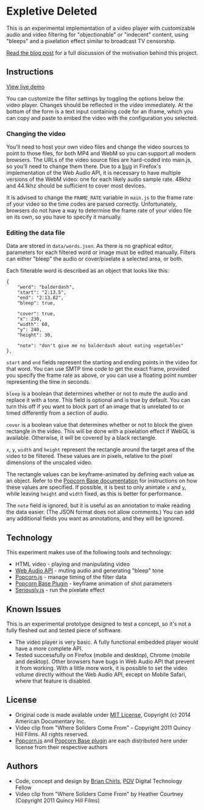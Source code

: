 # Expletive Deleted

This is an experimental implementation of a video player with customizable audio and video filtering for "objectionable" or "indecent" content, using "bleeps" and a pixelation effect similar to broadcast TV censorship.

[Read the blog post](http://www.pbs.org/pov/blog/povdocs/2014/09/expletive-undeleted-real-time-bleeps-and-blurs-for-web-video/) for a full discussion of the motivation behind this project.

## Instructions

[View live demo](http://povdocs.github.io/expletive-deleted/)

You can customize the filter settings by toggling the options below the video player. Changes should be reflected in the video immediately. At the bottom of the form is a text input containing code for an iframe, which you can copy and paste to embed the video with the configuration you selected.

### Changing the video

You'll need to host your own video files and change the video sources to point to those files, for both MP4 and WebM so you can support all modern browsers. The URLs of the video source files are hard-coded into main.js, so you'll need to change them there. Due to a [bug](https://bugzilla.mozilla.org/show_bug.cgi?id=937718) in Firefox's implementation of the Web Audio API, it is necessary to have multiple versions of the WebM video: one for each likely audio sample rate. 48khz and 44.1khz should be sufficient to cover most devices.

It is advised to change the `FRAME_RATE` variable in `main.js` to the frame rate of your video so the time codes are parsed correctly. Unfortunately, browsers do not have a way to determine the frame rate of your video file on its own, so you have to specify it manually.

### Editing the data file

Data are stored in `data/words.json`. As there is no graphical editor, parameters for each filtered word or image must be edited manually. Filters can either "bleep" the audio or cover/pixelate a selected area, or both.

Each filterable word is described as an object that looks like this:

	{
		"word": "balderdash",
		"start": "2:13.5",
		"end": "2:13.82",
		"bleep": true,

		"cover": true,
		"x": 230,
		"width": 60,
		"y": 240,
		"height": 30,

		"note": "don't give me no balderdash about eating vegetables"
	},

`start` and `end` fields represent the starting and ending points in the video for that word. You can use SMTP time code to get the exact frame, provided you specify the frame rate as above, or you can use a floating point number representing the time in seconds.

`bleep` is a boolean that determines whether or not to mute the audio and replace it with a tone. This field is optional and is true by default. You can turn this off if you want to block part of an image that is unrelated to or timed differently from a section of audio.

`cover` is a boolean value that determines whether or not to block the given rectangle in the video. This will be done with a pixelation effect if WebGL is available. Otherwise, it will be covered by a black rectangle.

`x`, `y`, `width` and `height` represent the rectangle around the target area of the video to be filtered. These values are in pixels, relative to the pixel dimensions of the unscaled video.

The rectangle values can be keyframe-animated by defining each value as an object. Refer to the [Popcorn Base documentation](https://github.com/brianchirls/popcorn-base#animate-param-options) for instructions on how these values are specified. If possible, it is best to only animate `x` and `y`, while leaving `height` and `width` fixed, as this is better for performance.

The `note` field is ignored, but it is useful as an annotation to make reading the data easier. (The JSON format does not allow comments.) You can add any additional fields you want as annotations, and they will be ignored.

## Technology

This experiment makes use of the following tools and technology:
- HTML video - playing and manipulating video
- [Web Audio API](https://developer.mozilla.org/en-US/docs/Web/API/Web_Audio_API) - muting audio and generating "bleep" tone
- [Popcorn.js](https://github.com/mozilla/popcorn-js) - manage timing of the filter data
- [Popcorn Base Plugin](https://github.com/brianchirls/popcorn-base) - keyframe animation of shot parameters
- [Seriously.js](http://github.com/brianchirls/Seriously.js/) - run the pixelate effect

## Known Issues
This is an experimental prototype designed to test a concept, so it's not a fully fleshed out and tested piece of software.

- The video player is very basic. A fully functional embedded player would have a more complete API.
- Tested successfully on Firefox (mobile and desktop), Chrome (mobile and desktop). Other browsers have bugs in Web Audio API that prevent it from working. With a little more work, it is possible to set the video volume directly without the Web Audio API, except on Mobile Safari, where that feature is disabled.

## License
- Original code is made avalable under [MIT License](http://www.opensource.org/licenses/mit-license.php), Copyright (c) 2014 American Documentary Inc.
- Video clip from "Where Soliders Come From" - Copyright 2011 Quincy Hill Films. All rights reserved.
- [Popcorn.js](https://github.com/mozilla/popcorn-js#license) and [Popcorn Base plugin](https://github.com/brianchirls/popcorn-base#license) are each distributed here under license from their respective authors

## Authors
- Code, concept and design by [Brian Chirls](https://github.com/brianchirls), [POV](http://www.pbs.org/pov/) Digital Technology Fellow
- Video clip from "Where Soliders Come From" by Heather Courtney (Copyright 2011 Quincy Hill Films)
